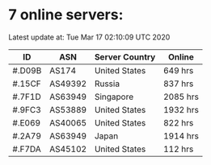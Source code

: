 # 7 online servers:

Latest update at: Tue Mar 17 02:10:09 UTC 2020

| ID | ASN | Server Country | Online |
| -- | --- | -------------- | ------ |
| #.D09B | AS174 | United States | 649 hrs |
| #.15CF | AS49392 | Russia | 837 hrs |
| #.7F1D | AS63949 | Singapore | 2085 hrs |
| #.9FC3 | AS53889 | United States | 1932 hrs |
| #.E069 | AS40065 | United States | 822 hrs |
| #.2A79 | AS63949 | Japan | 1914 hrs |
| #.F7DA | AS45102 | United States | 112 hrs |

